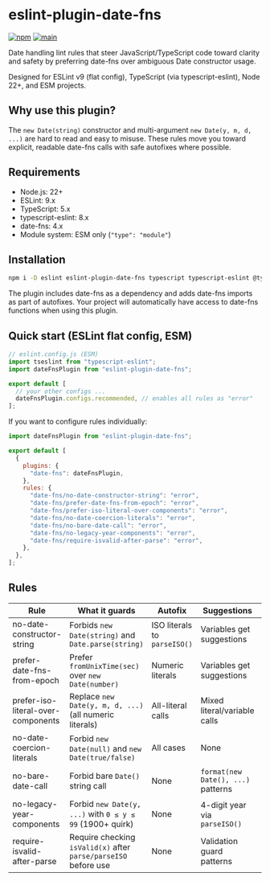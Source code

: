 # eslint-plugin-date-fns

[![npm](https://img.shields.io/npm/v/eslint-plugin-date-fns.svg)](https://www.npmjs.com/package/eslint-plugin-date-fns)
[![main](https://github.com/ChristianMurphy/eslint-plugin-date-fns/actions/workflows/main.yml/badge.svg)](https://github.com/ChristianMurphy/eslint-plugin-date-fns/actions/workflows/main.yml)

Date handling lint rules that steer JavaScript/TypeScript code toward clarity and safety by preferring date-fns over ambiguous Date constructor usage.

Designed for ESLint v9 (flat config), TypeScript (via typescript-eslint), Node 22+, and ESM projects.

## Why use this plugin?

The `new Date(string)` constructor and multi-argument `new Date(y, m, d, ...)` are hard to read and easy to misuse. These rules move you toward explicit, readable date-fns calls with safe autofixes where possible.

## Requirements

- Node.js: 22+
- ESLint: 9.x
- TypeScript: 5.x
- typescript-eslint: 8.x
- date-fns: 4.x
- Module system: ESM only (`"type": "module"`)

## Installation

```bash  
npm i -D eslint eslint-plugin-date-fns typescript typescript-eslint @typescript-eslint/parser
```

The plugin includes date-fns as a dependency and adds date-fns imports as part of autofixes. Your project will automatically have access to date-fns functions when using this plugin.

## Quick start (ESLint flat config, ESM)

```js
// eslint.config.js (ESM)
import tseslint from "typescript-eslint";
import dateFnsPlugin from "eslint-plugin-date-fns";

export default [
  // your other configs ...
  dateFnsPlugin.configs.recommended, // enables all rules as "error"
];
```

If you want to configure rules individually:

```js
import dateFnsPlugin from "eslint-plugin-date-fns";

export default [
  {
    plugins: {
      "date-fns": dateFnsPlugin,
    },
    rules: {
      "date-fns/no-date-constructor-string": "error",
      "date-fns/prefer-date-fns-from-epoch": "error",
      "date-fns/prefer-iso-literal-over-components": "error",
      "date-fns/no-date-coercion-literals": "error",
      "date-fns/no-bare-date-call": "error",
      "date-fns/no-legacy-year-components": "error",
      "date-fns/require-isvalid-after-parse": "error",
    },
  },
];
```

## Rules

| Rule | What it guards | Autofix | Suggestions | Comments | Docs |
| -------------------------------------- | ------------------------------------------------------------------------- | ---------- | -------------- | -------- | ------- |
| no-date-constructor-string | Forbids `new Date(string)` and `Date.parse(string)` | ISO literals to `parseISO()` | Variables get suggestions | Prefer `parseISO` or `parse` | [docs](./docs/rules/no-date-constructor-string.md) |
| prefer-date-fns-from-epoch | Prefer `fromUnixTime(sec)` over `new Date(number)` | Numeric literals | Variables get suggestions | Safe epoch conversion | [docs](./docs/rules/prefer-date-fns-from-epoch.md) |
| prefer-iso-literal-over-components | Replace `new Date(y, m, d, ...)` (all numeric literals) | All-literal calls | Mixed literal/variable calls | UTC ISO format | [docs](./docs/rules/prefer-iso-literal-over-components.md) |
| no-date-coercion-literals | Forbid `new Date(null)` and `new Date(true/false)` | All cases | None | Safe literal conversion | [docs](./docs/rules/no-date-coercion-literals.md) |
| no-bare-date-call | Forbid bare `Date()` string call | None | `format(new Date(), ...)` patterns | Prevent string coercion | [docs](./docs/rules/no-bare-date-call.md) |
| no-legacy-year-components | Forbid `new Date(y, ...)` with `0 ≤ y ≤ 99` (1900+ quirk) | None | 4-digit year via `parseISO()` | Avoid century ambiguity | [docs](./docs/rules/no-legacy-year-components.md) |
| require-isvalid-after-parse | Require checking `isValid(x)` after `parse/parseISO` before use | None | Validation guard patterns | Prevent invalid date bugs | [docs](./docs/rules/require-isvalid-after-parse.md) |

